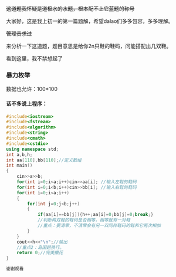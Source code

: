 ~~这道题我怀疑是道极水的水题，根本配不上它蓝题的称号~~

大家好，这是我上初一的第一篇题解，希望dalao们多多包容，多多理解。

~~管理员求过~~

来分析一下这道题，题目意思是给你2n只鞋的鞋码，问能搭配出几双鞋。

看到这里，我不禁想起了

### 暴力枚举

数据也允许：100*100

#### 话不多说上程序：

```cpp
#include<iostream>
#include<fstream>
#include<algorithm>
#include<string>
#include<cmath>
#include<cstdio>
using namespace std;
int a,b,h;
int aa[110],bb[110];//定义数组
int main()
{   
    cin>>a>>b;
    for(int i=0;i<a;i++)cin>>aa[i];	//输入左鞋的鞋码
    for(int i=0;i<b;i++)cin>>bb[i];	//输入右鞋的鞋码
    for(int i=0;i<a;i++)
    {
    	for(int j=0;j<b;j++)
    	{
    		if(aa[i]==bb[j]){h++;aa[i]=0;bb[j]=0;break;}
            //判断两双鞋的鞋码是否相等，相等就有一对鞋
            //重点：要清零，不清零会有另一双同样鞋码的鞋和它再次相加            
    	}
    }
    cout<<h<<"\n";//输出
    //重点2：岛国题换行。
    return 0;//完美撒花
}

谢谢观看

```
